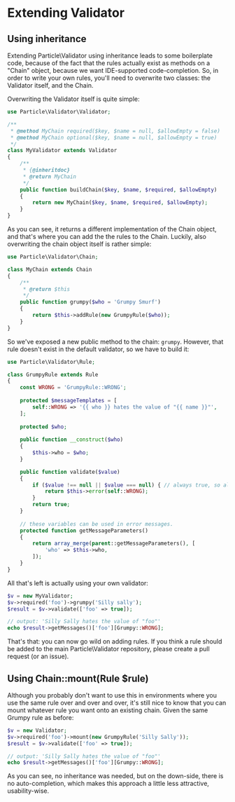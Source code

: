 # Extending Validator

## Using inheritance

Extending Particle\Validator using inheritance leads to some boilerplate code, because of the fact that 
the rules actually exist as methods on a "Chain" object, because we want IDE-supported code-completion. 
So, in order to write your own rules, you'll need to overwrite two classes: the Validator 
itself, and the Chain.

Overwriting the Validator itself is quite simple:

```php
use Particle\Validator\Validator;

/**
 * @method MyChain required($key, $name = null, $allowEmpty = false)
 * @method MyChain optional($key, $name = null, $allowEmpty = true)
 */
class MyValidator extends Validator
{
    /**
     * {@inheritdoc}
     * @return MyChain
     */
    public function buildChain($key, $name, $required, $allowEmpty)
    {
        return new MyChain($key, $name, $required, $allowEmpty);
    }
}
```

As you can see, it returns a different implementation of the Chain object, and that's where 
you can add the the rules to the Chain. Luckily, also overwriting the chain object itself is
rather simple:

```php
use Particle\Validator\Chain;

class MyChain extends Chain
{
    /**
     * @return $this
     */
    public function grumpy($who = 'Grumpy Smurf')
    {
        return $this->addRule(new GrumpyRule($who));
    }
}
```

So we've exposed a new public method to the chain: `grumpy`. However, that rule doesn't exist
in the default validator, so we have to build it:

```php
use Particle\Validator\Rule;

class GrumpyRule extends Rule
{
    const WRONG = 'GrumpyRule::WRONG';
    
    protected $messageTemplates = [
        self::WRONG => '{{ who }} hates the value of "{{ name }}"',
    ];
    
    protected $who;
    
    public function __construct($who)
    {
        $this->who = $who;
    }

    public function validate($value)
    {
        if ($value !== null || $value === null) { // always true, so always grumpy!
            return $this->error(self::WRONG);
        }
        return true;
    }
    
    // these variables can be used in error messages.
    protected function getMessageParameters()
    {
        return array_merge(parent::getMessageParameters(), [
            'who' => $this->who,
        ]);
    }
}
```

All that's left is actually using your own validator:

```php
$v = new MyValidator;
$v->required('foo')->grumpy('Silly sally');
$result = $v->validate(['foo' => true]);

// output: 'Silly Sally hates the value of "foo"'
echo $result->getMessages()['foo'][Grumpy::WRONG]; 
```

That's that: you can now go wild on adding rules. If you think a rule should be added to the main
Particle\Validator repository, please create a pull request (or an issue).

## Using Chain::mount(Rule $rule)

Although you probably don't want to use this in environments where you use the same rule over and
over and over, it's still nice to know that you can mount whatever rule you want onto an existing 
chain. Given the same Grumpy rule as before:

```php
$v = new Validator;
$v->required('foo')->mount(new GrumpyRule('Silly Sally'));
$result = $v->validate(['foo' => true]);

// output: 'Silly Sally hates the value of "foo"'
echo $result->getMessages()['foo'][Grumpy::WRONG]; 
```

As you can see, no inheritance was needed, but on the down-side, there is no auto-completion, which
makes this approach a little less attractive, usability-wise.
